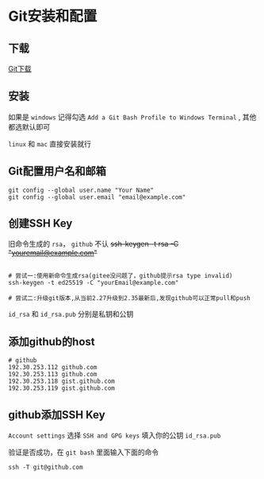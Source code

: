 # Git安装和配置

## 下载
[Git下载](https://git-scm.com/downloads)

## 安装
如果是 `windows` 记得勾选 `Add a Git Bash Profile to Windows Terminal` , 其他都选默认即可

`linux` 和 `mac` 直接安装就行

## Git配置用户名和邮箱
```shell
git config --global user.name "Your Name"
git config --global user.email "email@example.com"
```

## 创建SSH Key

旧命令生成的 `rsa`， `github` 不认
~~ssh-keygen -t rsa -C "youremail@example.com"~~
```shell

# 尝试一:使用新命令生成rsa(gitee没问题了，github提示rsa type invalid)
ssh-keygen -t ed25519 -C "yourEmail@example.com"

# 尝试二:升级git版本,从当前2.27升级到2.35最新后,发现github可以正常pull和push

```
 `id_rsa` 和 `id_rsa.pub` 分别是私钥和公钥

## 添加github的host
```JS
# github
192.30.253.112 github.com
192.30.253.113 github.com
192.30.253.118 gist.github.com
192.30.253.119 gist.github.com
```

## github添加SSH Key
 `Account settings` 选择 `SSH and GPG keys` 填入你的公钥 `id_rsa.pub`

验证是否成功，在 `git bash` 里面输入下面的命令

```shell
ssh -T git@github.com
```
